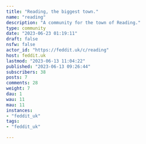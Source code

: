 ```yaml
---
title: "Reading, the biggest town." 
name: "reading"
description: "A community for the town of Reading."
type: community
date: "2023-06-23 01:19:11"
draft: false
nsfw: false
actor_id: "https://feddit.uk/c/reading"
host: feddit.uk
lastmod: "2023-06-13 11:04:22"
published: "2023-06-13 09:26:44"
subscribers: 38
posts: 7
comments: 28
weight: 7
dau: 1
wau: 11
mau: 11
instances:
- "feddit_uk"
tags: 
- "feddit_uk"

---
```

